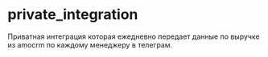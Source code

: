 # private_integration
Приватная интеграция которая ежедневно передает данные по выручке из amocrm по каждому менеджеру в телеграм.
